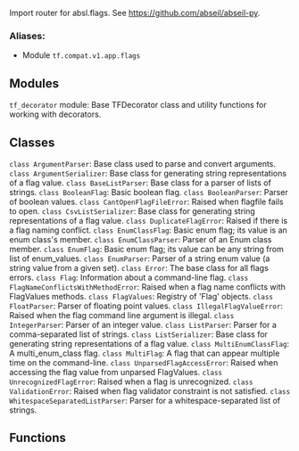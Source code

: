 Import router for absl.flags. See https://github.com/abseil/abseil-py.
### Aliases:
- Module `tf.compat.v1.app.flags`
## Modules
`tf_decorator` module: Base TFDecorator class and utility functions for working with decorators.
## Classes
`class ArgumentParser`: Base class used to parse and convert arguments.
`class ArgumentSerializer`: Base class for generating string representations of a flag value.
`class BaseListParser`: Base class for a parser of lists of strings.
`class BooleanFlag`: Basic boolean flag.
`class BooleanParser`: Parser of boolean values.
`class CantOpenFlagFileError`: Raised when flagfile fails to open.
`class CsvListSerializer`: Base class for generating string representations of a flag value.
`class DuplicateFlagError`: Raised if there is a flag naming conflict.
`class EnumClassFlag`: Basic enum flag; its value is an enum class's member.
`class EnumClassParser`: Parser of an Enum class member.
`class EnumFlag`: Basic enum flag; its value can be any string from list of enum_values.
`class EnumParser`: Parser of a string enum value (a string value from a given set).
`class Error`: The base class for all flags errors.
`class Flag`: Information about a command-line flag.
`class FlagNameConflictsWithMethodError`: Raised when a flag name conflicts with FlagValues methods.
`class FlagValues`: Registry of 'Flag' objects.
`class FloatParser`: Parser of floating point values.
`class IllegalFlagValueError`: Raised when the flag command line argument is illegal.
`class IntegerParser`: Parser of an integer value.
`class ListParser`: Parser for a comma-separated list of strings.
`class ListSerializer`: Base class for generating string representations of a flag value.
`class MultiEnumClassFlag`: A multi_enum_class flag.
`class MultiFlag`: A flag that can appear multiple time on the command-line.
`class UnparsedFlagAccessError`: Raised when accessing the flag value from unparsed FlagValues.
`class UnrecognizedFlagError`: Raised when a flag is unrecognized.
`class ValidationError`: Raised when flag validator constraint is not satisfied.
`class WhitespaceSeparatedListParser`: Parser for a whitespace-separated list of strings.
## Functions

